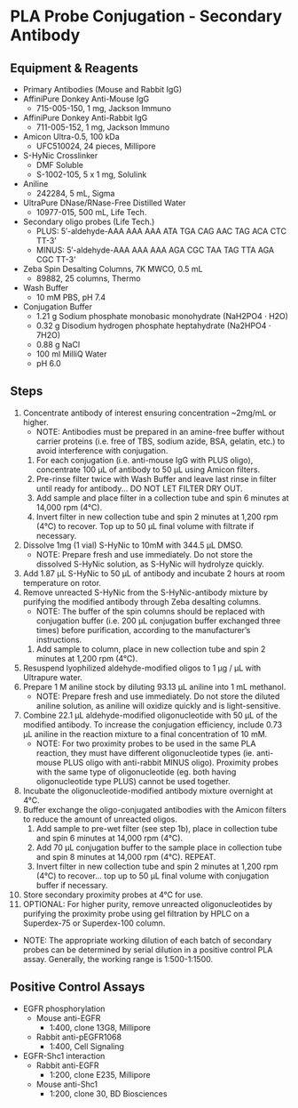 # PLA Probe Conjugation - Secondary Antibody

## Equipment & Reagents

* Primary Antibodies (Mouse and Rabbit IgG)
* AffiniPure Donkey Anti-Mouse IgG
    * 715-005-150, 1 mg, Jackson Immuno
* AffiniPure Donkey Anti-Rabbit IgG
    * 711-005-152, 1 mg, Jackson Immuno
* Amicon Ultra-0.5, 100 kDa
    * UFC510024, 24 pieces, Millipore
* S-HyNic Crosslinker
    * DMF Soluble
    * S-1002-105, 5 x 1 mg, Solulink
* Aniline
    * 242284, 5 mL, Sigma
* UltraPure DNase/RNase-Free Distilled Water
    * 10977-015, 500 mL, Life Tech.
* Secondary oligo probes (Life Tech.)
    * PLUS: 5′-aldehyde-AAA AAA AAA ATA TGA CAG AAC TAG ACA CTC TT-3ʼ
    * MINUS: 5′-aldehyde-AAA AAA AAA AGA CGC TAA TAG TTA AGA CGC TT-3ʼ
* Zeba Spin Desalting Columns, 7K MWCO, 0.5 mL
    * 89882, 25 columns, Thermo
* Wash Buffer
    * 10 mM PBS, pH 7.4
* Conjugation Buffer
    * 1.21 g Sodium phosphate monobasic monohydrate (NaH2PO4 · H2O)
    * 0.32 g Disodium hydrogen phosphate heptahydrate (Na2HPO4 · 7H2O)
    * 0.88 g NaCl
    * 100 ml MilliQ Water
    * pH 6.0

## Steps

1. Concentrate antibody of interest ensuring concentration ~2mg/mL or higher.
    * NOTE: Antibodies must be prepared in an amine-free buffer without carrier
      proteins (i.e. free of TBS, sodium azide, BSA, gelatin, etc.) to avoid
      interference with conjugation.
    1. For each conjugation (i.e. anti-mouse IgG with PLUS oligo), concentrate
       100 μL of antibody to 50 μL using Amicon filters.
    2. Pre-rinse filter twice with Wash Buffer and leave last rinse in filter
       until ready for antibody... DO NOT LET FILTER DRY OUT.
    3. Add sample and place filter in a collection tube and spin 6 minutes at
       14,000 rpm (4°C).
    4. Invert filter in new collection tube and spin 2 minutes at 1,200 rpm
       (4°C) to recover. Top up to 50 μL final volume with filtrate if
       necessary.
2. Dissolve 1mg (1 vial) S-HyNic to 10mM with 344.5 μL DMSO.
    * NOTE: Prepare fresh and use immediately. Do not store the dissolved
      S-HyNic solution, as S-HyNic will hydrolyze quickly.
3. Add 1.87 μL S-HyNic to 50 μL of antibody and incubate 2 hours at room
   temperature on rotor.
4. Remove unreacted S-HyNic from the S-HyNic-antibody mixture by purifying the
   modified antibody through Zeba desalting columns.
    * NOTE: The buffer of the spin columns should be replaced with conjugation
      buffer (i.e. 200 μL conjugation buffer exchanged three times) before
      purification, according to the manufacturerʼs instructions.
    1. Add sample to column, place in new collection tube and spin 2 minutes at
       1,200 rpm (4°C).
5. Resuspend lyophilized aldehyde-modified oligos to 1 μg / μL with Ultrapure
   water.
6. Prepare 1 M aniline stock by diluting 93.13 μL aniline into 1 mL methanol.
    * NOTE: Prepare fresh and use immediately. Do not store the diluted aniline
      solution, as aniline will oxidize quickly and is light-sensitive.
7. Combine 22.1 μL aldehyde-modified oligonucleotide with 50 μL of the modified
   antibody. To increase the conjugation efficiency, include 0.73 μL aniline in
   the reaction mixture to a final concentration of 10 mM.
   * NOTE: For two proximity probes to be used in the same PLA reaction, they
     must have different oligonucleotide types (ie. anti-mouse PLUS oligo with
     anti-rabbit MINUS oligo). Proximity probes with the same type of
     oligonucleotide (eg. both having oligonucleotide type PLUS) cannot be used
     together.
8. Incubate the oligonucleotide-modified antibody mixture overnight at 4°C.
9. Buffer exchange the oligo-conjugated antibodies with the Amicon filters to
   reduce the amount of unreacted oligos.
    1. Add sample to pre-wet filter (see step 1b), place in collection tube and
       spin 6 minutes at 14,000 rpm (4°C).
    2. Add 70 μL conjugation buffer to the sample place in collection tube and
       spin 8 minutes at 14,000 rpm (4°C). REPEAT.
    3. Invert filter in new collection tube and spin 2 minutes at 1,200 rpm
       (4°C) to recover... top up to 50 μL final volume with conjugation
       buffer if necessary.
10. Store secondary proximity probes at 4°C for use.
11. OPTIONAL: For higher purity, remove unreacted oligonucleotides by purifying
    the proximity probe using gel filtration by HPLC on a Superdex-75 or
    Superdex-100 column.

* NOTE: The appropriate working dilution of each batch of secondary probes can
  be determined by serial dilution in a positive control PLA assay. Generally,
  the working range is 1:500-1:1500.

## Positive Control Assays

* EGFR phosphorylation
    * Mouse anti-EGFR
        * 1:400, clone 13G8, Millipore
    * Rabbit anti-pEGFR1068
        * 1:400, Cell Signaling
* EGFR-Shc1 interaction
    * Rabbit anti-EGFR
        * 1:200, clone E235, Millipore
    * Mouse anti-Shc1
        * 1:200, clone 30, BD Biosciences
